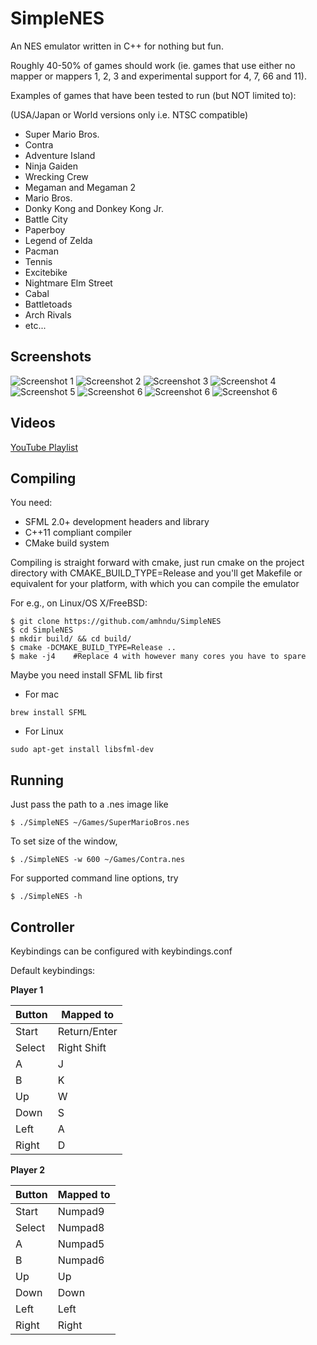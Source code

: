 SimpleNES
=============


An NES emulator written in C++ for nothing but fun.

Roughly 40-50% of games should work (ie. games that use either no mapper or mappers 1, 2, 3 and experimental support for 4, 7, 66 and 11).




Examples of games that have been tested to run (but NOT limited to):

(USA/Japan or World versions only i.e. NTSC compatible)

* Super Mario Bros.
* Contra
* Adventure Island
* Ninja Gaiden
* Wrecking Crew
* Megaman and Megaman 2
* Mario Bros.
* Donky Kong and Donkey Kong Jr.
* Battle City
* Paperboy
* Legend of Zelda
* Pacman
* Tennis
* Excitebike
* Nightmare Elm Street
* Cabal
* Battletoads
* Arch Rivals
* etc...


Screenshots
------------------------
![Screenshot 1](http://amhndu.github.io/screenshots/nes1.png)
![Screenshot 2](http://amhndu.github.io/screenshots/nes2.png)
![Screenshot 3](http://amhndu.github.io/screenshots/nes3.png)
![Screenshot 4](http://amhndu.github.io/screenshots/nes4.png)
![Screenshot 5](http://amhndu.github.io/screenshots/nes5.png)
![Screenshot 6](http://amhndu.github.io/screenshots/nes6.png)
![Screenshot 6](http://amhndu.github.io/screenshots/nes7.png)
![Screenshot 6](http://amhndu.github.io/screenshots/nes8.png)

Videos
------------
[YouTube Playlist](https://www.youtube.com/playlist?list=PLiULt7qySWt2VbHTkvIt9kYPMPcWt01qN)


Compiling
-----------

You need:
* SFML 2.0+ development headers and library
* C++11 compliant compiler
* CMake build system

Compiling is straight forward with cmake, just run cmake on the project directory with CMAKE_BUILD_TYPE=Release
and you'll get Makefile or equivalent for your platform, with which you can compile the emulator

For e.g., on Linux/OS X/FreeBSD:
```
$ git clone https://github.com/amhndu/SimpleNES
$ cd SimpleNES
$ mkdir build/ && cd build/
$ cmake -DCMAKE_BUILD_TYPE=Release ..
$ make -j4    #Replace 4 with however many cores you have to spare
```
Maybe you need install SFML lib first

- For mac
```
brew install SFML
```

- For Linux
```
sudo apt-get install libsfml-dev
```


Running
-----------------

Just pass the path to a .nes image like

```
$ ./SimpleNES ~/Games/SuperMarioBros.nes
```
To set size of the window,
```
$ ./SimpleNES -w 600 ~/Games/Contra.nes
```
For supported command line options, try
```
$ ./SimpleNES -h
```

Controller
-----------------

Keybindings can be configured with keybindings.conf


Default keybindings:

**Player 1**

 Button        | Mapped to
 --------------|-------------
 Start         | Return/Enter
 Select        | Right Shift
 A             | J
 B             | K
 Up            | W
 Down          | S
 Left          | A
 Right         | D


**Player 2**

 Button        | Mapped to
 --------------|-------------
 Start         | Numpad9
 Select        | Numpad8
 A             | Numpad5
 B             | Numpad6
 Up            | Up
 Down          | Down
 Left          | Left
 Right         | Right


